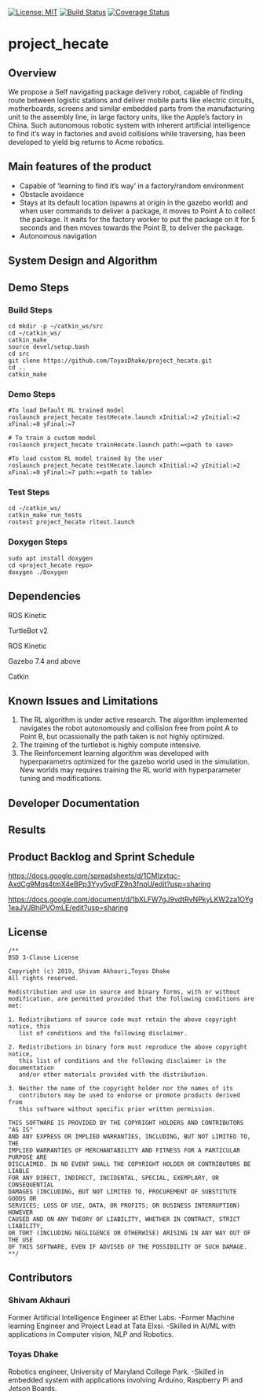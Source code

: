 [![License: MIT](https://img.shields.io/badge/License-MIT-green.svg)](https://github.com/ToyasDhake/project_hecate/blob/master/License) [![Build Status](https://travis-ci.org/ToyasDhake/project_hecate.svg?branch=master)](https://travis-ci.org/ToyasDhake/project_hecate) [![Coverage Status](https://coveralls.io/repos/github/ToyasDhake/project_hecate/badge.svg?branch=master)](https://coveralls.io/github/ToyasDhake/project_hecate?branch=master)


# project_hecate

## Overview 

We propose a Self navigating package delivery robot, capable of finding route between logistic stations and deliver mobile parts like electric circuits, motherboards, screens and similar embedded parts from the manufacturing unit to the assembly line, in large factory units, like the Apple’s factory in China. Such autonomous robotic system with inherent artificial intelligence to find it’s way in factories and avoid collisions while traversing, has been developed to yield big returns to Acme robotics.

## Main features of the product
- Capable of ‘learning to find it’s way’ in a factory/random environment
- Obstacle avoidance
- Stays at its default location (spawns at origin in the gazebo world) and when user commands to deliver a package, it moves to Point A to collect the package. It waits for the factory worker to put the package on it for 5 seconds and then moves towards the Point B, to deliver the package.
- Autonomous navigation

## System Design and Algorithm


## Demo Steps

### Build Steps
```
cd mkdir -p ~/catkin_ws/src
cd ~/catkin_ws/
catkin_make
source devel/setup.bash
cd src
git clone https://github.com/ToyasDhake/project_hecate.git
cd ..
catkin_make
```

### Demo Steps


```
#To load Default RL trained model
roslaunch project_hecate testHecate.launch xInitial:=2 yInitial:=2 xFinal:=0 yFinal:=7

# To train a custom model
roslaunch project_hecate trainHecate.launch path:=<path to save>

#To load custom RL model trained by the user
roslaunch project_hecate testHecate.launch xInitial:=2 yInitial:=2 xFinal:=0 yFinal:=7 path:=<path to table>
```

### Test Steps
```
cd ~/catkin_ws/
catkin_make run_tests
rostest project_hecate rltest.launch
```

### Doxygen Steps
```
sudo apt install doxygen
cd <project_hecate repo>
doxygen ./Doxygen
```

## Dependencies
ROS Kinetic

TurtleBot v2

ROS Kinetic

Gazebo 7.4 and above

Catkin



## Known Issues and Limitations
1. The RL algorithm is under active research. The algorithm implemented navigates the robot autonomously and collision free from point A to Point B, but ocassionally the path taken is not highly optimized. 
2. The training of the turtlebot is highly compute intensive.
3. The Reinforcement learning algorithm was developed with hyperparametrs optimized for the gazebo world used in the simulation. New worlds may requires training the RL world with hyperparameter tuning and modifications.


## Developer Documentation

## Results

## Product Backlog and Sprint Schedule

https://docs.google.com/spreadsheets/d/1CMIzxtqc-AxdCg9Mqs4tmX4eBPp3Yyy5vdFZ9n3fnpU/edit?usp=sharing

https://docs.google.com/document/d/1bXLFW7gJ9vdtRvNPkyLKW2za1OYg1eaJVJBhiPVOmLE/edit?usp=sharing

## License
```
/**
BSD 3-Clause License

Copyright (c) 2019, Shivam Akhauri,Toyas Dhake
All rights reserved.

Redistribution and use in source and binary forms, with or without
modification, are permitted provided that the following conditions are met:

1. Redistributions of source code must retain the above copyright notice, this
   list of conditions and the following disclaimer.

2. Redistributions in binary form must reproduce the above copyright notice,
   this list of conditions and the following disclaimer in the documentation
   and/or other materials provided with the distribution.

3. Neither the name of the copyright holder nor the names of its
   contributors may be used to endorse or promote products derived from
   this software without specific prior written permission.

THIS SOFTWARE IS PROVIDED BY THE COPYRIGHT HOLDERS AND CONTRIBUTORS "AS IS"
AND ANY EXPRESS OR IMPLIED WARRANTIES, INCLUDING, BUT NOT LIMITED TO, THE
IMPLIED WARRANTIES OF MERCHANTABILITY AND FITNESS FOR A PARTICULAR PURPOSE ARE
DISCLAIMED. IN NO EVENT SHALL THE COPYRIGHT HOLDER OR CONTRIBUTORS BE LIABLE
FOR ANY DIRECT, INDIRECT, INCIDENTAL, SPECIAL, EXEMPLARY, OR CONSEQUENTIAL
DAMAGES (INCLUDING, BUT NOT LIMITED TO, PROCUREMENT OF SUBSTITUTE GOODS OR
SERVICES; LOSS OF USE, DATA, OR PROFITS; OR BUSINESS INTERRUPTION) HOWEVER
CAUSED AND ON ANY THEORY OF LIABILITY, WHETHER IN CONTRACT, STRICT LIABILITY,
OR TORT (INCLUDING NEGLIGENCE OR OTHERWISE) ARISING IN ANY WAY OUT OF THE USE
OF THIS SOFTWARE, EVEN IF ADVISED OF THE POSSIBILITY OF SUCH DAMAGE.
**/
```
## Contributors

### Shivam Akhauri 

Former Artificial Intelligence Engineer at Ether Labs. -Former Machine learning Engineer and Project Lead at Tata Elxsi. -Skilled in AI/ML with applications in Computer vision, NLP and Robotics.


### Toyas Dhake

Robotics engineer, University of Maryland College Park. -Skilled in embedded system with applications involving Arduino, Raspberry Pi and Jetson Boards.

